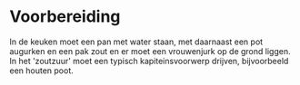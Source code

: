 # Voorbereiding

In de keuken moet een pan met water staan, met daarnaast een pot augurken en een pak zout en er moet een vrouwenjurk op de grond liggen. In het 'zoutzuur' moet een typisch kapiteinsvoorwerp drijven, bijvoorbeeld een houten poot. 
